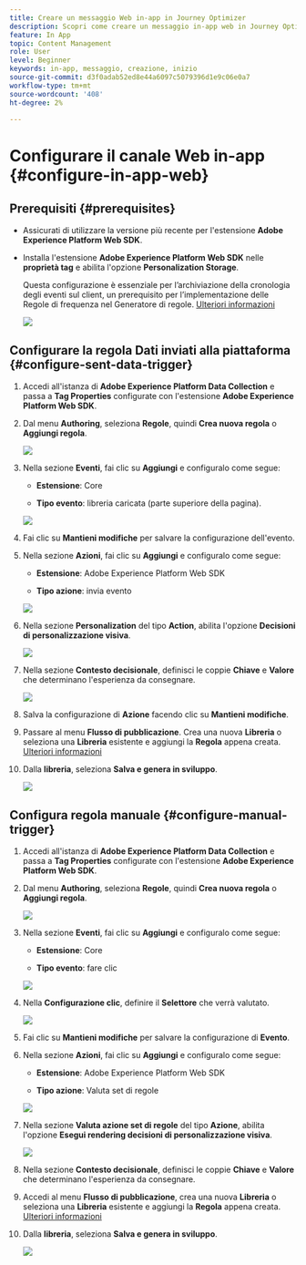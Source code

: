 ```yaml
---
title: Creare un messaggio Web in-app in Journey Optimizer
description: Scopri come creare un messaggio in-app web in Journey Optimizer
feature: In App
topic: Content Management
role: User
level: Beginner
keywords: in-app, messaggio, creazione, inizio
source-git-commit: d3f0adab52ed8e44a6097c5079396d1e9c06e0a7
workflow-type: tm+mt
source-wordcount: '408'
ht-degree: 2%

---
```



# Configurare il canale Web in-app {#configure-in-app-web}

## Prerequisiti {#prerequisites}

* Assicurati di utilizzare la versione più recente per l&#39;estensione **Adobe Experience Platform Web SDK**.

* Installa l&#39;estensione **Adobe Experience Platform Web SDK** nelle **proprietà tag** e abilita l&#39;opzione **Personalization Storage**.

  Questa configurazione è essenziale per l’archiviazione della cronologia degli eventi sul client, un prerequisito per l’implementazione delle Regole di frequenza nel Generatore di regole. [Ulteriori informazioni](https://experienceleague.adobe.com/docs/experience-platform/tags/extensions/client/web-sdk/web-sdk-extension-configuration.html?lang=en)

  ![](assets/configure_web_inapp_1.png)

## Configurare la regola Dati inviati alla piattaforma {#configure-sent-data-trigger}

1. Accedi all&#39;istanza di **Adobe Experience Platform Data Collection** e passa a **Tag Properties** configurate con l&#39;estensione **Adobe Experience Platform Web SDK**.

1. Dal menu **Authoring**, seleziona **Regole**, quindi **Crea nuova regola** o **Aggiungi regola**.

   ![](assets/configure_web_inapp_2.png)

1. Nella sezione **Eventi**, fai clic su **Aggiungi** e configuralo come segue:

   * **Estensione**: Core

   * **Tipo evento**: libreria caricata (parte superiore della pagina).

   ![](assets/configure_web_inapp_3.png)

1. Fai clic su **Mantieni modifiche** per salvare la configurazione dell&#39;evento.

1. Nella sezione **Azioni**, fai clic su **Aggiungi** e configuralo come segue:

   * **Estensione**: Adobe Experience Platform Web SDK

   * **Tipo azione**: invia evento

   ![](assets/configure_web_inapp_4.png)

1. Nella sezione **Personalization** del tipo **Action**, abilita l&#39;opzione **Decisioni di personalizzazione visiva**.

   ![](assets/configure_web_inapp_5.png)

1. Nella sezione **Contesto decisionale**, definisci le coppie **Chiave** e **Valore** che determinano l&#39;esperienza da consegnare.

   ![](assets/configure_web_inapp_6.png)

1. Salva la configurazione di **Azione** facendo clic su **Mantieni modifiche**.

1. Passare al menu **Flusso di pubblicazione**. Crea una nuova **Libreria** o seleziona una **Libreria** esistente e aggiungi la **Regola** appena creata. [Ulteriori informazioni](https://experienceleague.adobe.com/docs/experience-platform/tags/publish/libraries.html?lang=en#create-a-library)

1. Dalla **libreria**, seleziona **Salva e genera in sviluppo**.

   ![](assets/configure_web_inapp_7.png)

## Configura regola manuale {#configure-manual-trigger}

1. Accedi all&#39;istanza di **Adobe Experience Platform Data Collection** e passa a **Tag Properties** configurate con l&#39;estensione **Adobe Experience Platform Web SDK**.

1. Dal menu **Authoring**, seleziona **Regole**, quindi **Crea nuova regola** o **Aggiungi regola**.

   ![](assets/configure_web_inapp_8.png)

1. Nella sezione **Eventi**, fai clic su **Aggiungi** e configuralo come segue:

   * **Estensione**: Core

   * **Tipo evento**: fare clic

   ![](assets/configure_web_inapp_9.png)

1. Nella **Configurazione clic**, definire il **Selettore** che verrà valutato.

   ![](assets/configure_web_inapp_10.png)

1. Fai clic su **Mantieni modifiche** per salvare la configurazione di **Evento**.

1. Nella sezione **Azioni**, fai clic su **Aggiungi** e configuralo come segue:

   * **Estensione**: Adobe Experience Platform Web SDK

   * **Tipo azione**: Valuta set di regole

   ![](assets/configure_web_inapp_11.png)

1. Nella sezione **Valuta azione set di regole** del tipo **Azione**, abilita l&#39;opzione **Esegui rendering decisioni di personalizzazione visiva**.

   ![](assets/configure_web_inapp_13.png)

1. Nella sezione **Contesto decisionale**, definisci le coppie **Chiave** e **Valore** che determinano l&#39;esperienza da consegnare.

1. Accedi al menu **Flusso di pubblicazione**, crea una nuova **Libreria** o seleziona una **Libreria** esistente e aggiungi la **Regola** appena creata. [Ulteriori informazioni](https://experienceleague.adobe.com/docs/experience-platform/tags/publish/libraries.html?lang=en#create-a-library)

1. Dalla **libreria**, seleziona **Salva e genera in sviluppo**.

   ![](assets/configure_web_inapp_14.png)


